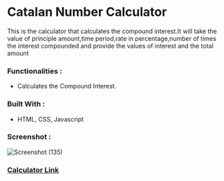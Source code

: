 # Catalan Number Calculator

This is the calculator that calculates the compound interest.It will take the value of principle amount,time period,rate in percentage,number of times the interest compounded and provide the values of interest and the total amount

### Functionalities :
- Calculates the Compound Interest.

### Built With :

- HTML, CSS, Javascript

### Screenshot :
![Screenshot (135)](https://user-images.githubusercontent.com/90452678/158659845-6c9a72ca-b7ae-4c79-96f0-a2061c1df8c8.png)


### [Calculator Link](./index.html)
